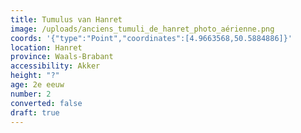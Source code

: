 ```yaml
---
title: Tumulus van Hanret
image: /uploads/anciens_tumuli_de_hanret_photo_aérienne.png
coords: '{"type":"Point","coordinates":[4.9663568,50.5884886]}'
location: Hanret
province: Waals-Brabant
accessibility: Akker
height: "?"
age: 2e eeuw
number: 2
converted: false
draft: true
---
```

